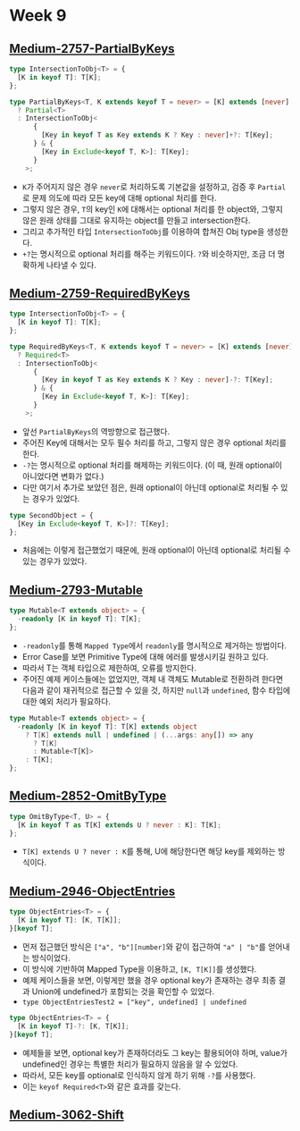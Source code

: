 # Week 9

## [Medium-2757-PartialByKeys](./medium/2757-partial-by-keys.ts)

```ts
type IntersectionToObj<T> = {
  [K in keyof T]: T[K];
};

type PartialByKeys<T, K extends keyof T = never> = [K] extends [never]
  ? Partial<T>
  : IntersectionToObj<
      {
        [Key in keyof T as Key extends K ? Key : never]+?: T[Key];
      } & {
        [Key in Exclude<keyof T, K>]: T[Key];
      }
    >;
```

- `K`가 주어지지 않은 경우 `never`로 처리하도록 기본값을 설정하고, 검증 후 `Partial`로 문제 의도에 따라 모든 key에 대해 optional 처리를 한다.
- 그렇지 않은 경우, `T`의 key인 `K`에 대해서는 optional 처리를 한 object와, 그렇지 않은 원래 상태를 그대로 유지하는 object를 만들고 intersection한다.
- 그리고 추가적인 타입 `IntersectionToObj`를 이용하여 합쳐진 Obj type을 생성한다.
- `+?`는 명시적으로 optional 처리를 해주는 키워드이다. `?`와 비슷하지만, 조금 더 명확하게 나타낼 수 있다.

## [Medium-2759-RequiredByKeys](./medium/2759-required-by-keys.ts)

```ts
type IntersectionToObj<T> = {
  [K in keyof T]: T[K];
};

type RequiredByKeys<T, K extends keyof T = never> = [K] extends [never]
  ? Required<T>
  : IntersectionToObj<
      {
        [Key in keyof T as Key extends K ? Key : never]-?: T[Key];
      } & {
        [Key in Exclude<keyof T, K>]: T[Key];
      }
    >;
```

- 앞선 `PartialByKeys`의 역방향으로 접근했다.
- 주어진 Key에 대해서는 모두 필수 처리를 하고, 그렇지 않은 경우 optional 처리를 한다.
- `-?`는 명시적으로 optional 처리를 해제하는 키워드이다. (이 때, 원래 optional이 아니었다면 변화가 없다.)
- 다만 여기서 추가로 보았던 점은, 원래 optional이 아닌데 optional로 처리될 수 있는 경우가 있었다.

```ts
type SecondObject = {
  [Key in Exclude<keyof T, K>]?: T[Key];
};
```

- 처음에는 이렇게 접근했었기 때문에, 원래 optional이 아닌데 optional로 처리될 수 있는 경우가 있었다.

## [Medium-2793-Mutable](./medium/2793-mutable.ts)

```ts
type Mutable<T extends object> = {
  -readonly [K in keyof T]: T[K];
};
```

- `-readonly`를 통해 `Mapped Type`에서 `readonly`를 명시적으로 제거하는 방법이다.
- Error Case를 보면 Primitive Type에 대해 에러를 발생시키길 원하고 있다.
- 따라서 T는 객체 타입으로 제한하여, 오류를 방지한다.
- 주어진 예제 케이스들에는 없었지만, 객체 내 객체도 Mutable로 전환하려 한다면 다음과 같이 재귀적으로 접근할 수 있을 것, 하지만 `null`과 `undefined`, 함수 타입에 대한 예외 처리가 필요하다.

```ts
type Mutable<T extends object> = {
  -readonly [K in keyof T]: T[K] extends object
    ? T[K] extends null | undefined | (...args: any[]) => any
      ? T[K]
      : Mutable<T[K]>
    : T[K];
};
```

## [Medium-2852-OmitByType](./medium/2852-omit-by-type.ts)

```ts
type OmitByType<T, U> = {
  [K in keyof T as T[K] extends U ? never : K]: T[K];
};
```

- `T[K] extends U ? never : K`를 통해, U에 해당한다면 해당 key를 제외하는 방식이다.

## [Medium-2946-ObjectEntries](./medium/2946-object-entries.ts)

```ts
type ObjectEntries<T> = {
  [K in keyof T]: [K, T[K]];
}[keyof T];
```

- 먼저 접근했던 방식은 `["a", "b"][number]`와 같이 접근하여 `"a" | "b"`를 얻어내는 방식이었다.
- 이 방식에 기반하여 Mapped Type을 이용하고, `[K, T[K]]`를 생성했다.
- 예제 케이스들을 보면, 이렇게만 했을 경우 optional key가 존재하는 경우 최종 결과 Union에 undefined가 포함되는 것을 확인할 수 있었다.
- `type ObjectEntriesTest2 = ["key", undefined] | undefined`

```ts
type ObjectEntries<T> = {
  [K in keyof T]-?: [K, T[K]];
}[keyof T];
```

- 예제들을 보면, optional key가 존재하더라도 그 key는 활용되어야 하며, value가 undefined인 경우는 특별한 처리가 필요하지 않음을 알 수 있었다.
- 따라서, 모든 key를 optional로 인식하지 않게 하기 위해 `-?`를 사용했다.
- 이는 `keyof Required<T>`와 같은 효과를 갖는다.

## [Medium-3062-Shift](./medium/3062-shift.ts)
